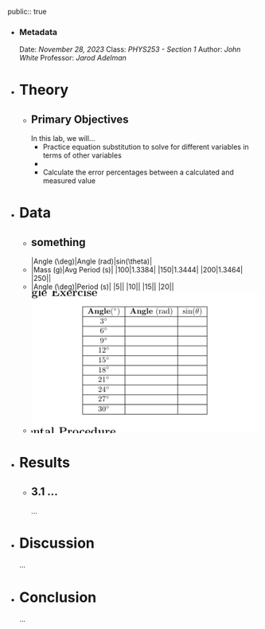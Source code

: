 public:: true

- ### Metadata
  Date: *November 28, 2023*
  Class: *PHYS253 - Section 1*
  Author: *John White*
  Professor: *Jarod Adelman*
- # Theory
	- ## Primary Objectives
	  In this lab, we will...
	  * Practice equation substitution to solve for different variables in terms of other variables
	  * 
	  * Calculate the error percentages between a calculated and measured value
- # Data
	- ## something
	  |Angle (\deg)|Angle (rad)|sin(\theta)|
	- |Mass (g)|Avg Period (s)|
	  |100|1.3384|
	  |150|1.3444|
	  |200|1.3464|
	  |250||
	- |Angle (\deg)|Period (s)|
	  |5||
	  |10||
	  |15||
	  |20||
	- ![image.png](../assets/image_1701217467320_0.png)
- # Results
	- ## 3.1 ...
	  ...
- # Discussion
  ...
- # Conclusion
  ...